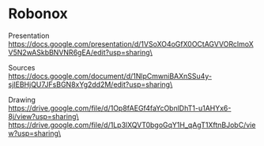 # Robonox

Presentation\
https://docs.google.com/presentation/d/1VSoXO4oGfX0OCtAGVVORclmoXV5N2wASkbBNVNR6gEA/edit?usp=sharing\

Sources\
https://docs.google.com/document/d/1NlpCmwniBAXnSSu4y-sjIEBHjQU7JFsBGN8xYg2dd2M/edit?usp=sharing\

Drawing\
https://drive.google.com/file/d/1Op8fAEGf4faYcObnlDhT1-u1AHYx6-8j/view?usp=sharing\
https://drive.google.com/file/d/1Lp3lXQVT0bgoGqY1H_qAgT1XftnBJobC/view?usp=sharing\
